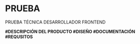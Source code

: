# PRUEBA

PRUEBA TÉCNICA DESARROLLADOR FRONTEND

**#DESCRIPCIÓN DEL PRODUCTO
#DISEÑO
#DOCUMENTACIÓN**
**#REQUSITOS**
